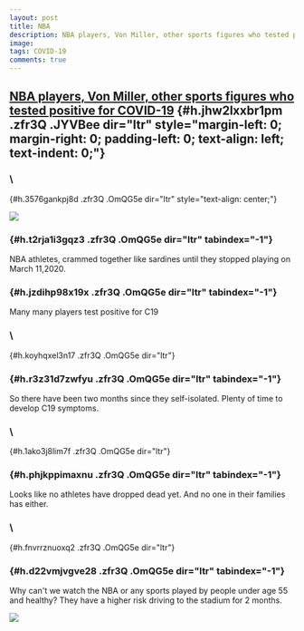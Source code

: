 ```yaml
---
layout: post
title: NBA 
description: NBA players, Von Miller, other sports figures who tested positive for COVID-19
image: 
tags: COVID-19
comments: true
---
```


[NBA players, Von Miller, other sports figures who tested positive for COVID-19](https://www.google.com/url?q=https%3A%2F%2Fwww.sportingnews.com%2Fus%2Fnba%2Fnews%2Fcoronavirus-updates-nba-players-sean-payton-sports-test-positive-covid-19%2Fsm1jjsmu150r1oppji3ae32vj&sa=D&sntz=1&usg=AFQjCNErPQXNrktqi2xsrtzwrRgLnQGe8w) {#h.jhw2lxxbr1pm .zfr3Q .JYVBee dir="ltr" style="margin-left: 0; margin-right: 0; padding-left: 0; text-align: left; text-indent: 0;"}
------------------------------------------------------------------------------------------------------------------------------------------------------------------------------------------------------------------------------------------------------------------------------------------------------------------------------

### \
 {#h.3576gankpj8d .zfr3Q .OmQG5e dir="ltr" style="text-align: center;"}

[![](https://lh5.googleusercontent.com/S1FzdnZ6IDAPCZC0HSE9_go9EnU6tlQyFspTZNB9ff4jzIcf1LsFCM4JkF8AC5_3SBP7MoNkM_5fPFqn7WXsw7fTBu5ohXZO_elJvAqgzfzg19HbVTo=w1280)](https://www.google.com/url?q=https%3A%2F%2Fredcap.med.usc.edu%2Fsurveys%2F%3Fs%3DJ7KEL4YTKT&sa=D&sntz=1&usg=AFQjCNGgmJPVlIxKzdq9Pd16K5HC0kstRQ)

###  {#h.t2rja1i3gqz3 .zfr3Q .OmQG5e dir="ltr" tabindex="-1"}

[](#h.t2rja1i3gqz3)

NBA athletes, crammed together like sardines until they stopped playing
on March 11,2020.

###  {#h.jzdihp98x19x .zfr3Q .OmQG5e dir="ltr" tabindex="-1"}

[](#h.jzdihp98x19x)

Many many players test positive for C19

### \
 {#h.koyhqxel3n17 .zfr3Q .OmQG5e dir="ltr"}

###  {#h.r3z31d7zwfyu .zfr3Q .OmQG5e dir="ltr" tabindex="-1"}

[](#h.r3z31d7zwfyu)

So there have been two months since they self-isolated. Plenty of time
to develop C19 symptoms.

### \
 {#h.1ako3j8lim7f .zfr3Q .OmQG5e dir="ltr"}

###  {#h.phjkppimaxnu .zfr3Q .OmQG5e dir="ltr" tabindex="-1"}

[](#h.phjkppimaxnu)

Looks like no athletes have dropped dead yet. And no one in their
families has either.

### \
 {#h.fnvrrznuoxq2 .zfr3Q .OmQG5e dir="ltr"}

###  {#h.d22vmjvgve28 .zfr3Q .OmQG5e dir="ltr" tabindex="-1"}

[](#h.d22vmjvgve28)

Why can't we watch the NBA or any sports played by people under age 55
and healthy? They have a higher risk driving to the stadium for 2
months.

![](https://lh3.googleusercontent.com/jDphZ9qq5MSI2NWXhXuU18c_xo8l4ImvLb1HFmdiFifYmXifHmSYE1GaYEtNRxXnP-nti_U0mP1iz8qBC7Q7blo5OrrumOLQSHJgWhNv1HenMagDKQ=w1280)
